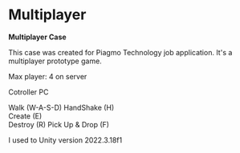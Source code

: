 # Multiplayer
 
**Multiplayer Case**

This case was created for Piagmo Technology job application.
It's a multiplayer prototype game.

Max player: 4 on server

Cotroller PC

Walk       (W-A-S-D)
HandShake  (H)         
Create     (E)         
Destroy    (R) 
Pick Up & Drop (F)

I used to Unity version 2022.3.18f1
